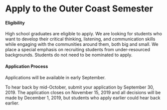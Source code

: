 # Apply to the Outer Coast Semester

#### Eligibility

High school graduates are eligible to apply. We are looking for students who want to develop their critical thinking, listening, and communication skills while engaging with the communities around them, both big and small. We place a special emphasis on recruiting students from under-resourced backgrounds. Students do not need to be nominated to apply.

#### Application Process

Applications will be available in early September. 

To hear back by mid-October, submit your application by September 30, 2019. The application closes on November 15, 2019 and all decisions will be made by December 1, 2019, but students who apply earlier could hear back earlier.

